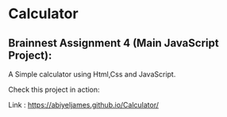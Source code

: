 # Calculator

## Brainnest Assignment 4 (Main JavaScript Project):

A Simple calculator using Html,Css and JavaScript.

Check this project in action:

Link : https://abiyeljames.github.io/Calculator/
